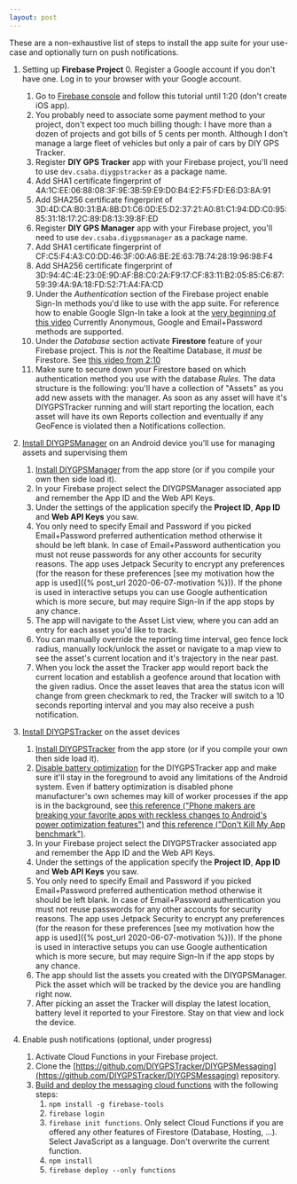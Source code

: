 ```yaml
---
layout: post
---
```


These are a non-exhaustive list of steps to install the app suite for your use-case and optionally turn on push notifications.

1. Setting up **Firebase Project**
   0. Register a Google account if you don't have one. Log in to your browser with your Google account.
   1. Go to [Firebase console](https://console.firebase.google.com/) and follow this tutorial until 1:20 (don't create iOS app).
   2. You probably need to associate some payment method to your project, don't expect too much billing though: I have more than a dozen of projects and got bills of 5 cents per month. Although I don't manage a large fleet of vehicles but only a pair of cars by DIY GPS Tracker.
   3. Register **DIY GPS Tracker** app with your Firebase project, you'll need to use `dev.csaba.diygpstracker` as a package name.
   4. Add SHA1 certificate fingerprint of 4A:1C:EE:06:88:08:3F:9E:3B:59:E9:D0:B4:E2:F5:FD:E6:D3:8A:91
   5. Add SHA256 certificate fingerprint of 3D:4D:CA:B0:31:BA:8B:D1:C6:0D:E5:D2:37:21:A0:81:C1:94:DD:C0:95:85:31:18:17:2C:89:D8:13:39:8F:ED
   6. Register **DIY GPS Manager** app with your Firebase project, you'll need to use `dev.csaba.diygpsmanager` as a package name.
   7. Add SHA1 certificate fingerprint of CF:C5:F4:A3:C0:DD:46:3F:00:A6:BE:2E:63:7B:74:28:19:96:98:F4
   8. Add SHA256 certificate fingerprint of 3D:94:4C:4E:23:0E:9D:AF:B8:C0:2A:F9:17:CF:83:11:B2:05:85:C6:87:59:39:4A:9A:18:FD:52:71:A4:FA:CD
   9. Under the _Authentication_ section of the Firebase project enable Sign-In methods you'd like to use with the app suite. For reference how to enable Google SIgn-In take a look at the [very beginning of this video](https://www.youtube.com/watch?v=UpAqd-cX9j4) Currently Anonymous, Google and Email+Password methods are supported.
   10. Under the _Database_ section activate **Firestore** feature of your Firebase project. This is _not_ the Realtime Database, it _must_ be Firestore. See [this video from 2:10](https://youtu.be/UFLvSp4Mh9k&t=130)
   11. Make sure to secure down your Firestore based on which authentication method you use with the database *Rules*. The data structure is the following: you'll have a collection of "Assets" as you add new assets with the manager. As soon as any asset will have it's DIYGPSTracker running and will start reporting the location, each asset will have its own Reports collection and eventually if any GeoFence is violated then a Notifications collection.

2. [Install DIYGPSManager](https://play.google.com/store/apps/details?id=dev.csaba.diygpsmanager) on an Android device you'll use for managing assets and supervising them
   1. [Install DIYGPSManager](https://play.google.com/store/apps/details?id=dev.csaba.diygpsmanager) from the app store (or if you compile your own then side load it).
   2. In your Firebase project select the DIYGPSManager associated app and remember the App ID and the Web API Keys.
   3. Under the settings of the application specify the **Project ID**, **App ID** and **Web API Keys** you saw.
   4. You only need to specify Email and Password if you picked Email+Password preferred authentication method otherwise it should be left blank. In case of Email+Password authentication you must not reuse passwords for any other accounts for security reasons. The app uses Jetpack Security to encrypt any preferences (for the reason for these preferences [see my motivation how the app is used]({% post_url 2020-06-07-motivation %})). If the phone is used in interactive setups you can use Google authentication which is more secure, but may require Sign-In if the app stops by any chance.
   5. The app will navigate to the Asset List view, where you can add an entry for each asset you'd like to track.
   6. You can manually override the reporting time interval, geo fence lock radius, manually lock/unlock the asset or navigate to a map view to see the asset's current location and it's trajectory in the near past.
   7. When you lock the asset the Tracker app would report back the current location and establish a geofence around that location with the given radius. Once the asset leaves that area the status icon will change from green checkmark to red, the Tracker will switch to a 10 seconds reporting interval and you may also receive a push notification.

3. [Install DIYGPSTracker](https://play.google.com/store/apps/details?id=dev.csaba.diygpstracker) on the asset devices
   1. [Install DIYGPSTracker](https://play.google.com/store/apps/details?id=dev.csaba.diygpstracker) from the app store (or if you compile your own then side load it).
   2. [Disable battery optimization](https://www.androidpolice.com/2019/07/11/how-to-disable-battery-optimization-for-google-photos-and-other-system-apps-on-oneplus-devices/) for the DIYGPSTracker app and make sure it'll stay in the foreground to avoid any limitations of the Android system. Even if battery optimization is disabled phone manufacturer's own schemes may kill of worker processes if the app is in the background, see [this reference ("Phone makers are breaking your favorite apps with reckless changes to Android's power optimization features")](https://www.androidpolice.com/2020/07/18/phone-makers-are-breaking-your-favorite-apps-with-reckless-changes-to-androids-power-optimization-features/) and [this reference ("Don't Kill My App benchmark")](https://dontkillmyapp.com/).
   3. In your Firebase project select the DIYGPSTracker associated app and remember the App ID and the Web API Keys.
   4. Under the settings of the application specify the **Project ID**, **App ID** and **Web API Keys** you saw.
   5. You only need to specify Email and Password if you picked Email+Password preferred authentication method otherwise it should be left blank. In case of Email+Password authentication you must not reuse passwords for any other accounts for security reasons. The app uses Jetpack Security to encrypt any preferences (for the reason for these preferences [see my motivation how the app is used]({% post_url 2020-06-07-motivation %})). If the phone is used in interactive setups you can use Google authentication which is more secure, but may require Sign-In if the app stops by any chance.
   6. The app should list the assets you created with the DIYGPSManager. Pick the asset which will be tracked by the device you are handling right now.
   7. After picking an asset the Tracker will display the latest location, battery level it reported to your Firestore. Stay on that view and lock the device.

4. Enable push notifications (optional, under progress)
   1. Activate Cloud Functions in your Firebase project.
   2. Clone the [https://github.com/DIYGPSTracker/DIYGPSMessaging](https://github.com/DIYGPSTracker/DIYGPSMessaging) repository.
   3. [Build and deploy the messaging cloud functions](https://firebase.google.com/docs/functions/get-started) with the following steps:
      1. `npm install -g firebase-tools`
      2. `firebase login`
      3. `firebase init functions`. Only select Cloud Functions if you are offered any other features of Firestore (Database, Hosting, ...). Select JavaScript as a language. Don't overwrite the current function.
      4. `npm install`
      5. `firebase deploy --only functions`
